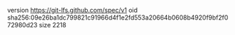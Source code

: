 version https://git-lfs.github.com/spec/v1
oid sha256:09e26ba1dc799821c91966d4f1e2fd553a20664b0608b4920f9bf2f072980d23
size 2218
